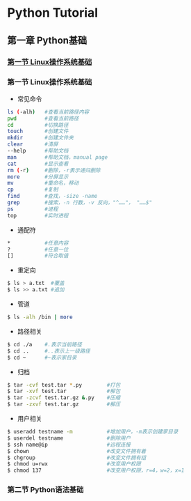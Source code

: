 # Python Tutorial
## 第一章 Python基础
### [第一节 Linux操作系统基础](./##第一节-Linux操作系统基础-1)

### 第一节 Linux操作系统基础
- 常见命令
```bash
ls (-alh)   #查看当前路径内容
pwd         #查看当前路径
cd          #切换路径
touch       #创建文件
mkdir       #创建文件夹
clear       #清屏
--help      #帮助文档
man         #帮助文档，manual page
cat         #显示查看
rm (-r)     #删除，-r表示递归删除
more        #分屏显示
mv          #重命名，移动
cp          #复制
find        #查找，-size -name 
grep        #搜索，-n 行数，-v 反向，"^……"， "……$" 
ps          #进程
top         #实时进程
```

- 通配符
```bash
*           #任意内容
?           #任意一位
[]          #符合取值
```

- 重定向
```bash
$ ls > a.txt  #覆盖
$ ls >> a.txt #追加
```

- 管道
```bash
$ ls -alh /bin | more
```

- 路径相关
```bash
$ cd ./a    #.表示当前路径
$ cd ..     #..表示上一级路径
$ cd ~      #~表示家目录
```

- 归档
```bash
$ tar -cvf test.tar *.py        #打包
$ tar -xvf test.tar             #解包
$ tar -zcvf test.tar.gz &.py    #压缩
$ tar -zxvf test.tar.gz         #解压
```

- 用户相关
```bash
$ useradd testname -m           #增加用户，-m表示创建家目录
$ userdel testname              #删除用户
$ ssh name@ip                   #远程连接
$ chown                         #改变文件拥有着
$ chgroup                       #改变文件拥有组
$ chmod u=rwx                   #改变用户权限
$ chmod 137                     #改变用户权限，r=4，w=2，x=1
```

### 第二节 Python语法基础
